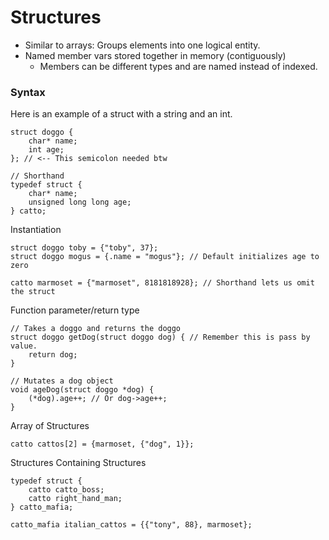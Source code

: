 # Structures

- Similar to arrays: Groups elements into one logical entity.
- Named member vars stored together in memory (contiguously)
    - Members can be different types and are named instead of indexed.

### Syntax

Here is an example of a struct with a string and an int.
```
struct doggo {
    char* name;
    int age;
}; // <-- This semicolon needed btw

// Shorthand
typedef struct {
    char* name;
    unsigned long long age;
} catto;
```

Instantiation
```
struct doggo toby = {"toby", 37};
struct doggo mogus = {.name = "mogus"}; // Default initializes age to zero

catto marmoset = {"marmoset", 8181818928}; // Shorthand lets us omit the struct
```

Function parameter/return type
```
// Takes a doggo and returns the doggo
struct doggo getDog(struct doggo dog) { // Remember this is pass by value.
    return dog;
}

// Mutates a dog object
void ageDog(struct doggo *dog) {
    (*dog).age++; // Or dog->age++;
}
```

Array of Structures
```
catto cattos[2] = {marmoset, {"dog", 1}};
```

Structures Containing Structures
```
typedef struct {
    catto catto_boss;
    catto right_hand_man;
} catto_mafia;

catto_mafia italian_cattos = {{"tony", 88}, marmoset};
```
